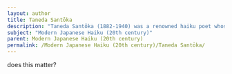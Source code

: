 ```yaml
---
layout: author
title: Taneda Santōka
description: "Taneda Santōka (1882-1940) was a renowned haiku poet whose free-spirited style and themes of nature are celebrated. His works often express a deep connection with the natural world and his experiences within it."
subject: "Modern Japanese Haiku (20th century)"
parent: Modern Japanese Haiku (20th century)
permalink: /Modern Japanese Haiku (20th century)/Taneda Santōka/
---
```


does this matter?
